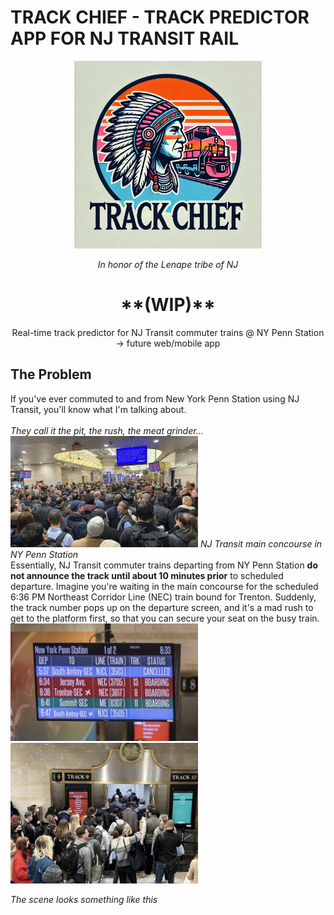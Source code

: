 # TRACK CHIEF - TRACK PREDICTOR APP FOR NJ TRANSIT RAIL
<div align="center">
<img src="images/trackchief1.png" width="300" class="center"/>
  
<em align = "center">In honor of the Lenape tribe of NJ</em>

<h1>**(WIP)** </h1>
Real-time track predictor for NJ Transit commuter trains @ NY Penn Station -> future web/mobile app
</div>

<div>
<h2>The Problem</h2>
<p>If you've ever commuted to and from New York Penn Station using NJ Transit, you'll know what I'm talking about. <br/><br/>
<i>They call it the pit, the rush, the meat grinder...</i><br/>
  
<img src="images/pennstation2.png" width="300" class="center"/> 
<em align = "center">NJ Transit main concourse in NY Penn Station</em>

<br/>
Essentially, NJ Transit commuter trains departing from NY Penn Station <b>do not announce the track until about 10 minutes prior</b> to scheduled departure. Imagine you're waiting in the main concourse for the scheduled 6:36 PM Northeast Corridor Line (NEC) train bound for Trenton. Suddenly, the track number pops up on the departure screen, and it's a mad rush to get to the platform first, so that you can secure your seat on the busy train. <br/>

<img src="images/pennstation5.png" width="300" class="center"/>

<img src="images/pennstation3.png" width="300" class="center"/>

<em align = "center">The scene looks something like this</em>

<br/>




  
</p>
</div>


